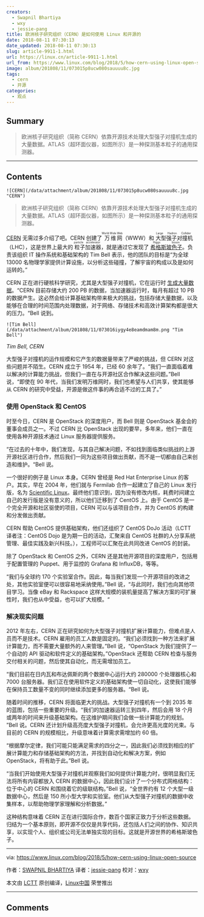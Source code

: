 ```yaml
---
creators:
  - Swapnil Bhartiya
  - wxy
  - jessie-pang
title: 欧洲核子研究组织（CERN）是如何使用 Linux 和开源的
date: 2018-08-11 07:30:13
date_updated: 2018-08-11 07:30:13
slug: article-9911-1.html
url: https://linux.cn/article-9911-1.html
url_from: https://www.linux.com/blog/2018/5/how-cern-using-linux-open-source
image: album/201808/11/073015p8ucw080sauuuu8c.jpg
tags:
  - cern
  - 开源
categories:
  - 观点
---
```


## Summary

> 欧洲核子研究组织（简称 CERN）依靠开源技术处理大型强子对撞机生成的大量数据。ATLAS（超环面仪器，如图所示）是一种探测基本粒子的通用探测器。

***

<!-- more -->

## Contents

`![CERN](/data/attachment/album/201808/11/073015p8ucw080sauuuu8c.jpg "CERN")`

> 
> 欧洲核子研究组织（简称 CERN）依靠开源技术处理大型强子对撞机生成的大量数据。ATLAS（超环面仪器，如图所示）是一种探测基本粒子的通用探测器。
> 
> 
> 

[CERN](https://home.cern/) 无需过多介绍了吧。CERN 创建了<ruby> 万维网 <rt>  World Wide Web </rt></ruby>（WWW）和<ruby> 大型强子对撞机 <rt>  Large Hadron Collider </rt></ruby>（LHC），这是世界上最大的<ruby> 粒子加速器 <rt>  particle accelerator </rt></ruby>，就是通过它发现了 <ruby> <a href="https://home.cern/topics/higgs-boson">  希格斯玻色子 </a> <rt>  Higgs boson </rt></ruby>。负责该组织 IT 操作系统和基础架构的 Tim Bell 表示，他的团队的目标是“为全球 13000 名物理学家提供计算设施，以分析这些碰撞，了解宇宙的构成以及是如何运转的。”

CERN 正在进行硬核科学研究，尤其是大型强子对撞机，它在运行时 [生成大量数据](https://home.cern/about/computing)。“CERN 目前存储大约 200 PB 的数据，当加速器运行时，每月有超过 10 PB 的数据产生。这必然会给计算基础架构带来极大的挑战，包括存储大量数据，以及能够在合理的时间范围内处理数据，对于网络、存储技术和高效计算架构都是很大的压力。“Bell 说到。

`![Tim Bell](/data/attachment/album/201808/11/073016iygy4e8eamdmam8m.png "Tim Bell")`

*Tim Bell, CERN*

大型强子对撞机的运作规模和它产生的数据量带来了严峻的挑战，但 CERN 对这些问题并不陌生。CERN 成立于 1954 年，已经 60 余年了。“我们一直面临着难以解决的计算能力挑战，但我们一直在与开源社区合作解决这些问题。”Bell 说，“即使在 90 年代，当我们发明万维网时，我们也希望与人们共享，使其能够从 CERN 的研究中受益，开源是做这件事的再合适不过的工具了。”

### 使用 OpenStack 和 CentOS

时至今日，CERN 是 OpenStack 的深度用户，而 Bell 则是 OpenStack 基金会的董事会成员之一。不过 CERN 比 OpenStack 出现的要早，多年来，他们一直在使用各种开源技术通过 Linux 服务器提供服务。

“在过去的十年中，我们发现，与其自己解决问题，不如找到面临类似挑战的上游开源社区进行合作，然后我们一同为这些项目做出贡献，而不是一切都由自己来创造和维护。“Bell 说。

一个很好的例子是 Linux 本身。CERN 曾经是 Red Hat Enterprise Linux 的客户。其实，早在 2004 年，他们就与 Fermilab 合作一起建立了自己的 Linux 发行版，名为 [Scientific Linux](https://www.scientificlinux.org/)。最终他们意识到，因为没有修改内核，耗费时间建立自己的发行版是没有意义的，所以他们迁移到了 CentOS 上。由于 CentOS 是一个完全开源和社区驱使的项目，CERN 可以与该项目合作，并为 CentOS 的构建和分发做出贡献。

CERN 帮助 CentOS 提供基础架构，他们还组织了 CentOS DoJo 活动（LCTT 译者注：CentOS Dojo 是为期一日的活动，汇聚来自 CentOS 社群的人分享系统管理、最佳实践及新兴科技。），工程师可以汇聚在此共同改进 CentOS 的封装。

除了 OpenStack 和 CentOS 之外，CERN 还是其他开源项目的深度用户，包括用于配置管理的 Puppet、用于监控的 Grafana 和 InfluxDB，等等。

“我们与全球约 170 个实验室合作。因此，每当我们发现一个开源项目的改进之处，其他实验室便可以很容易地采纳使用。”Bell 说，“与此同时，我们也向其他项目学习。当像 eBay 和 Rackspace 这样大规模的装机量提高了解决方案的可扩展性时，我们也从中受益，也可以扩大规模。“

### 解决现实问题

2012 年左右，CERN 正在研究如何为大型强子对撞机扩展计算能力，但难点是人员而不是技术。CERN 雇用的员工人数是固定的。“我们必须找到一种方法来扩展计算能力，而不需要大量额外的人来管理。”Bell 说，“OpenStack 为我们提供了一个自动的 API 驱动和软件定义的基础架构。”OpenStack 还帮助 CERN 检查与服务交付相关的问题，然后使其自动化，而无需增加员工。

“我们目前在日内瓦和布达佩斯的两个数据中心运行大约 280000 个处理器核心和 7000 台服务器。我们正在使用软件定义的基础架构使一切自动化，这使我们能够在保持员工数量不变的同时继续添加更多的服务器。“Bell 说。

随着时间的推移，CERN 将面临更大的挑战。大型强子对撞机有一个到 2035 年的蓝图，包括一些重要的升级。“我们的加速器运转三到四年，然后会用 18 个月或两年的时间来升级基础架构。在这维护期间我们会做一些计算能力的规划。 ”Bell 说。CERN 还计划升级高亮度大型强子对撞机，会允许更高光度的光束。与目前的 CERN 的规模相比，升级意味着计算需求需增加约 60 倍。

“根据摩尔定律，我们可能只能满足需求的四分之一，因此我们必须找到相应的扩展计算能力和存储基础架构的方法，并找到自动化和解决方案，例如 OpenStack，将有助于此。”Bell 说。

“当我们开始使用大型强子对撞机并观察我们如何提供计算能力时，很明显我们无法将所有内容都放入 CERN 的数据中心，因此我们设计了一个分布式网格结构：位于中心的 CERN 和围绕着它的级联结构。”Bell 说，“全世界约有 12 个大型一级数据中心，然后是 150 所小型大学和实验室。他们从大型强子对撞机的数据中收集样本，以帮助物理学家理解和分析数据。”

这种结构意味着 CERN 正在进行国际合作，数百个国家正致力于分析这些数据。归结为一个基本原则，即开源不仅仅是共享代码，还包括人们之间的协作、知识共享，以实现个人、组织或公司无法单独实现的目标。这就是开源世界的希格斯玻色子。

---

via: <https://www.linux.com/blog/2018/5/how-cern-using-linux-open-source>

作者：[SWAPNIL BHARTIYA](https://www.linux.com/users/arnieswap)  译者：[jessie-pang](https://github.com/jessie-pang) 校对：[wxy](https://github.com/wxy)

本文由 [LCTT](https://github.com/LCTT/TranslateProject) 原创编译，[Linux中国](https://linux.cn/) 荣誉推出

***

## Comments
